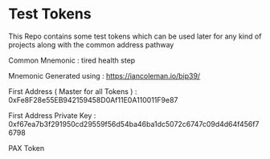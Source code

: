 # Test Tokens
This Repo contains some test tokens which can be used later for any kind of projects along with the common address pathway

Common Mnemonic :
tired health step

Mnemonic Generated using :
https://iancoleman.io/bip39/

First Address ( Master for all Tokens ) :
0xFe8F28e55EB942159458D0Af11E0A110011F9e87

First Address Private Key :
0xf67ea7b3f291950cd29559f56d54ba46ba1dc5072c6747c09d4d64f456f76798


PAX Token 
